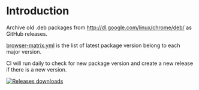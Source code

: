 # Introduction

Archive old .deb packages from http://dl.google.com/linux/chrome/deb/ as GitHub
releases.

[browser-matrix.yml](browser-matrix.yml) is the list of latest package version belong to each major version.

CI will run daily to check for new package version and create a new release if there is a new version.

[![Releases downloads](https://img.shields.io/github/downloads/NDViet/google-chrome-stable-deb/total.svg)](https://github.com/NDViet/google-chrome-stable-deb/releases)

